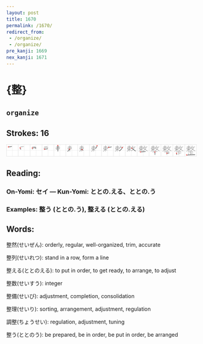 ```yaml
---
layout: post
title: 1670
permalink: /1670/
redirect_from:
 - /organize/
 - /organize/
pre_kanji: 1669
nex_kanji: 1671
---
```


# {整}

## `organize`

## Strokes: 16

<div class="stroke"><img src="../images/E695B4.png" /></div>

## Reading:

### On-Yomi: セイ &mdash; Kun-Yomi: ととの.える、ととの.う

### Examples: 整う (ととの.う), 整える (ととの.える)

## Words:

整然(せいぜん): orderly, regular, well-organized, trim, accurate

整列(せいれつ): stand in a row, form a line

整える(ととのえる): to put in order, to get ready, to arrange, to adjust

整数(せいすう): integer

整備(せいび): adjustment, completion, consolidation

整理(せいり): sorting, arrangement, adjustment, regulation

調整(ちょうせい): regulation, adjustment, tuning

整う(ととのう): be prepared, be in order, be put in order, be arranged
